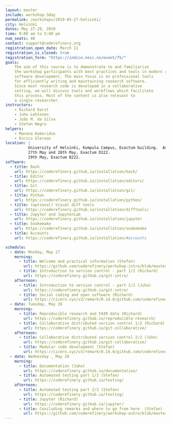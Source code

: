 ```yaml
---
layout: master
include: workshop-3day
permalink: /workshops/2019-05-27-helsinki/
city: Helsinki
dates: May 27-29, 2019
time: 9:00 am to 5:00 pm
num_seats: 40
contact: support@coderefinery.org
registration_open_date: March 11
registration_is_closed: true
registration_form: "https://indico.neic.no/event/75/"
goals:
    The aim of this course is to demonstrate to and familiarize
    the workshop participants with best practices and tools in modern research
    software development. The main focus is on professional tools
    for efficiently writing and maintaining research software.
    Since most research code is developed in a collaborative
    setting, we will discuss tools and workflows which facilitate
    this process. Most of the content is also relevant to
    a single researcher.
instructors:
    - Richard Darst
    - Juho Lehtonen
    - João M. da Silva
    - Stefan Negru
helpers:
    - Manana Koberidze
    - Enrico Glerean
location: |
          University of Helsinki, Kumpula Campus, Exactum building.  Address: Pietari Kalmin katu 5, Helsinki.
          27th May and 28th May, Exactum D122.
          29th May, Exactum B222.
software:
  - title: Bash
    url: https://coderefinery.github.io/installation/bash/
  - title: Editor
    url: https://coderefinery.github.io/installation/editors/
  - title: Git
    url: https://coderefinery.github.io/installation/git/
  - title: Python
    url: https://coderefinery.github.io/installation/python/
  - title: (optional) Visual diff tools
    url: https://coderefinery.github.io/installation/difftools/
  - title: Jupyter and JupyterLab
    url: https://coderefinery.github.io/installation/jupyter
  - title: Snakemake
    url: https://coderefinery.github.io/installation/snakemake
  - title: Accounts
    url: https://coderefinery.github.io/installation/#accounts

schedule:
  - date: Monday, May 27
    morning:
      - title: Welcome and practical information (Stefan)
        url: https://github.com/coderefinery/workshop-intro/blob/master/README.md
      - title: Introduction to version control - part 1/2 (Richard)
        url: https://coderefinery.github.io/git-intro/
    afternoon:
      - title: Introduction to version control - part 2/2 (Juho)
        url: https://coderefinery.github.io/git-intro/
      - title: Social coding and open software (Richard)
        url: https://cicero.xyz/v3/remark/0.14.0/github.com/coderefinery/social-coding/master/talk.md
  - date: Tuesday, May 28
    morning:
      - title: Reproducible research and FAIR data (Richard)
        url: https://coderefinery.github.io/reproducible-research/
      - title: Collaborative distributed version control 1/2 (Richard)
        url: https://coderefinery.github.io/git-collaborative/
    afternoon:
      - title: Collaborative distributed version control 2/2 (Juho)
        url: https://coderefinery.github.io/git-collaborative/
      - title: Modular code development (Stefan)
        url: https://cicero.xyz/v3/remark/0.14.0/github.com/coderefinery/modular-code-development/master/talk.md
  - date: Wednesday , May 29
    morning:
      - title: Documentation (Juho)
        url: https://coderefinery.github.io/documentation/
      - title: Automated testing part 1/2 (Stefan)
        url: https://coderefinery.github.io/testing/
    afternoon:
      - title: Automated testing part 2/2 (Stefan)
        url: https://coderefinery.github.io/testing/
      - title: Jupyter (Richard)
        url: https://coderefinery.github.io/jupyter/
      - title: Concluding remarks and where to go from here  (Stefan)
        url: https://github.com/coderefinery/workshop-outro/blob/master/README.md
---
```

